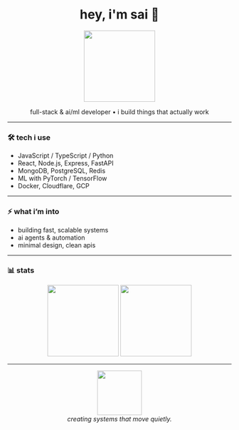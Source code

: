<h1 align="center">hey, i'm sai 👋</h1>

<p align="center">
  <img src="https://media.giphy.com/media/26tn33aiTi1jkl6H6/giphy.gif" width="160" />
</p>

<p align="center">
  full-stack & ai/ml developer • i build things that actually work
</p>

---

### 🛠 tech i use
- JavaScript / TypeScript / Python  
- React, Node.js, Express, FastAPI  
- MongoDB, PostgreSQL, Redis  
- ML with PyTorch / TensorFlow  
- Docker, Cloudflare, GCP  

---

### ⚡ what i’m into
- building fast, scalable systems  
- ai agents & automation  
- minimal design, clean apis  

---

### 📊 stats
<p align="center">
  <img src="https://github-readme-stats.vercel.app/api?username=kokushibuo&show_icons=true&hide_border=true&theme=tokyonight" height="160" />
  <img src="https://github-readme-stats.vercel.app/api/top-langs/?username=kokushibuo&layout=compact&hide_border=true&theme=tokyonight" height="160" />
</p>

---

<p align="center">
  <img src="https://media.giphy.com/media/LmNwrBhejkK9EFP504/giphy.gif" width="100" /><br/>
  <i>creating systems that move quietly.</i>
</p>
